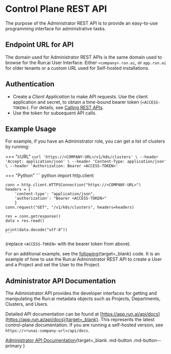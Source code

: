 # Control Plane REST API

The purpose of the Administrator REST API is to provide an easy-to-use programming interface for administrative tasks.

## Endpoint URL for API

The domain used for Administrator REST APIs is the same domain used to browse for the Run:ai User Interface. Either `<company>.run.ai`, or `app.run.ai` for older tenants or a custom URL used for Self-hosted installations.

## Authentication

* Create a _Client Application_ to make API requests. Use the client application and secret, to obtain a time-bound bearer token (`<ACCESS-TOKEN>`). For details, see [Calling REST APIs](../rest-auth.md).
* Use the token for subsequent API calls.

## Example Usage

For example, if you have an Administrator role, you can get a list of clusters by running:

=== "cURL"
    ```
    curl 'https://<COMPANY-URL>/v1/k8s/clusters' \
    --header 'Accept: application/json' \
    --header 'Content-Type: application/json' \
    --header 'Authorization: Bearer <ACCESS-TOKEN>'
    ```

=== "Python"
    ``` python
    import http.client

    conn = http.client.HTTPSConnection("https://<COMPANY-URL>")
    headers = {
        'content-type': "application/json",
        'authorization': "Bearer <ACCESS-TOKEN>"
        }
    conn.request("GET", "/v1/k8s/clusters", headers=headers)

    res = conn.getresponse()
    data = res.read()

    print(data.decode("utf-8"))
    ```
(replace `<ACCESS-TOKEN>` with the bearer token from above).

For an additional example, see the [following](https://github.com/run-ai/docs/blob/master/examples/create-user-and-project.py){target=_blank} code. It is an example of how to use the Run:ai Administrator REST API to create a User and a Project and set the User to the Project.  

## Administrator API Documentation

The Administrator API provides the developer interfaces for getting and manipulating the Run:ai metadata objects such as Projects, Departments, Clusters, and Users.

Detailed API documentation can be found at [https://app.run.ai/api/docs](https://app.run.ai/api/docs){target=_blank}. This represents the latest control-plane documentation. If you are running a self-hosted version, see `https://<runai-company-url>/api/docs`.

[Administrator API Documentation](https://app.run.ai/api/docs){target=_blank .md-button .md-button--primary }
